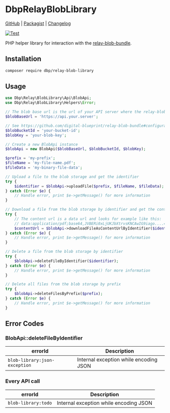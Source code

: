 # DbpRelayBlobLibrary

[GitHub](https://github.com/digital-blueprint/relay-blob-library) |
[Packagist](https://packagist.org/packages/dbp/relay-blob-library) |
[Changelog](https://github.com/digital-blueprint/relay-blob-library/blob/main/CHANGELOG.md)

[![Test](https://github.com/digital-blueprint/relay-blob-library/actions/workflows/test.yml/badge.svg)](https://github.com/digital-blueprint/relay-blob-library/actions/workflows/test.yml)

PHP helper library for interaction with the [relay-blob-bundle](https://github.com/digital-blueprint/relay-blob-bundle).

## Installation

```bash
composer require dbp/relay-blob-library
```

## Usage

```php
use Dbp\Relay\BlobLibrary\Api\BlobApi;
use Dbp\Relay\BlobLibrary\Helpers\Error;

// The blob base url is the url of your API server where the relay-blob-bundle is installed
$blobBaseUrl = 'https://api.your.server';

// See https://github.com/digital-blueprint/relay-blob-bundle#configuration for more information about the blob bucket id and key
$blobBucketId = 'your-bucket-id';
$blobKey = 'your-blob-key';

// Create a new BlobApi instance
$blobApi = new BlobApi($blobBaseUrl, $blobBucketId, $blobKey);

$prefix = 'my-prefix';
$fileName = 'my-file-name.pdf';
$fileData = 'my-binary-file-data';

// Upload a file to the blob storage and get the identifier
try {
    $identifier = $blobApi->uploadFile($prefix, $fileName, $fileData);
} catch (Error $e) {
    // Handle error, print $e->getMessage() for more information
}

// Download a file from the blob storage by identifier and get the content url
try {
    // The content url is a data url and looks for example like this:
    // data:application/pdf;base64,JVBERi0xLjUKJbXtrvsKNCAwIG9iago....= 
    $contentUrl = $blobApi->downloadFileAsContentUrlByIdentifier($identifier);
} catch (Error $e) {
    // Handle error, print $e->getMessage() for more information
}

// Delete a file from the blob storage by identifier
try {
    $blobApi->deleteFileByIdentifier($identifier);
} catch (Error $e) {
    // Handle error, print $e->getMessage() for more information
}

// Delete all files from the blob storage by prefix
try {
    $blobApi->deleteFilesByPrefix($prefix);
} catch (Error $e) {
    // Handle error, print $e->getMessage() for more information
}
```

## Error Codes

### BlobApi::deleteFileByIdentifier

| errorId | Description                             |
| - |-----------------------------------------|
| `blob-library:json-exception` | Internal exception while encoding JSON |


### Every API call

| errorId             | Description                             |
|---------------------|-----------------------------------------|
| `blob-library:todo` | Internal exception while encoding JSON |

